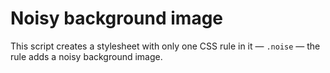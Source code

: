 # Noisy background image
This script creates a stylesheet with only one CSS rule in it — `.noise` — the rule adds a noisy background image.